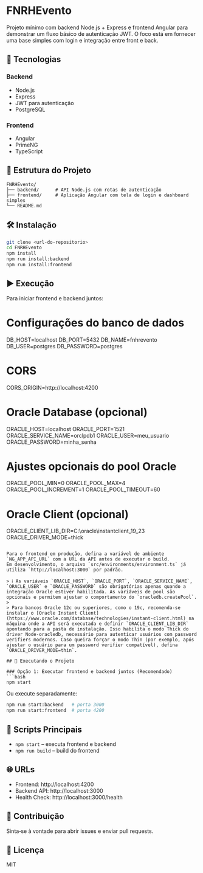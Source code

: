 # FNRHEvento

Projeto mínimo com backend Node.js + Express e frontend Angular para demonstrar um fluxo básico de autenticação JWT.
O foco está em fornecer uma base simples com login e integração entre front e back.

## 🚀 Tecnologias

### Backend
- Node.js
- Express
- JWT para autenticação
- PostgreSQL

### Frontend
- Angular
- PrimeNG
- TypeScript

## 📁 Estrutura do Projeto

```
FNRHEvento/
├── backend/      # API Node.js com rotas de autenticação
├── frontend/     # Aplicação Angular com tela de login e dashboard simples
└── README.md
```

## 🛠️ Instalação

```bash
git clone <url-do-repositorio>
cd FNRHEvento
npm install
npm run install:backend
npm run install:frontend
```

## ▶️ Execução

Para iniciar frontend e backend juntos:

# Configurações do banco de dados
DB_HOST=localhost
DB_PORT=5432
DB_NAME=fnhrevento
DB_USER=postgres
DB_PASSWORD=postgres

# CORS
CORS_ORIGIN=http://localhost:4200

# Oracle Database (opcional)
ORACLE_HOST=localhost
ORACLE_PORT=1521
ORACLE_SERVICE_NAME=orclpdb1
ORACLE_USER=meu_usuario
ORACLE_PASSWORD=minha_senha
# Ajustes opcionais do pool Oracle
ORACLE_POOL_MIN=0
ORACLE_POOL_MAX=4
ORACLE_POOL_INCREMENT=1
ORACLE_POOL_TIMEOUT=60
# Oracle Client (opcional)
ORACLE_CLIENT_LIB_DIR=C:\\oracle\\instantclient_19_23
ORACLE_DRIVER_MODE=thick
```

Para o frontend em produção, defina a variável de ambiente `NG_APP_API_URL` com a URL da API antes de executar o build.
Em desenvolvimento, o arquivo `src/environments/environment.ts` já utiliza `http://localhost:3000` por padrão.

> ℹ️ As variáveis `ORACLE_HOST`, `ORACLE_PORT`, `ORACLE_SERVICE_NAME`, `ORACLE_USER` e `ORACLE_PASSWORD` são obrigatórias apenas quando a integração Oracle estiver habilitada. As variáveis de pool são opcionais e permitem ajustar o comportamento do `oracledb.createPool`.
>
> Para bancos Oracle 12c ou superiores, como o 19c, recomenda-se instalar o [Oracle Instant Client](https://www.oracle.com/database/technologies/instant-client.html) na máquina onde a API será executada e definir `ORACLE_CLIENT_LIB_DIR` apontando para a pasta de instalação. Isso habilita o modo Thick do driver Node-oracledb, necessário para autenticar usuários com password verifiers modernos. Caso queira forçar o modo Thin (por exemplo, após ajustar o usuário para um password verifier compatível), defina `ORACLE_DRIVER_MODE=thin`.

## 🚀 Executando o Projeto

### Opção 1: Executar frontend e backend juntos (Recomendado)
```bash
npm start
```

Ou execute separadamente:

```bash
npm run start:backend   # porta 3000
npm run start:frontend  # porta 4200
```

## 📜 Scripts Principais

- `npm start` – executa frontend e backend
- `npm run build` – build do frontend

## 🌐 URLs

- Frontend: http://localhost:4200
- Backend API: http://localhost:3000
- Health Check: http://localhost:3000/health

## 🤝 Contribuição

Sinta‑se à vontade para abrir issues e enviar pull requests.

## 📄 Licença

MIT

